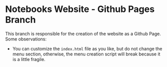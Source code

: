 # Notebooks Website - Github Pages Branch

This branch is responsible for the creation of the website as a Github Page. Some observations:

- You can customize the `index.html` file as you like, but do not change the menu section, otherwise, the menu creation script will break because it is a little fragile.
